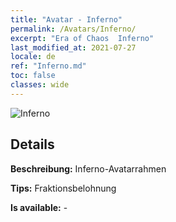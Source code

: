 ```yaml
---
title: "Avatar - Inferno"
permalink: /Avatars/Inferno/
excerpt: "Era of Chaos  Inferno"
last_modified_at: 2021-07-27
locale: de
ref: "Inferno.md"
toc: false
classes: wide
---
```

 ![Inferno](/images/a/avatarFrame_3.png)

## Details

 **Beschreibung:** Inferno-Avatarrahmen 

 **Tips:** Fraktionsbelohnung 

 **Is available:**  - 

